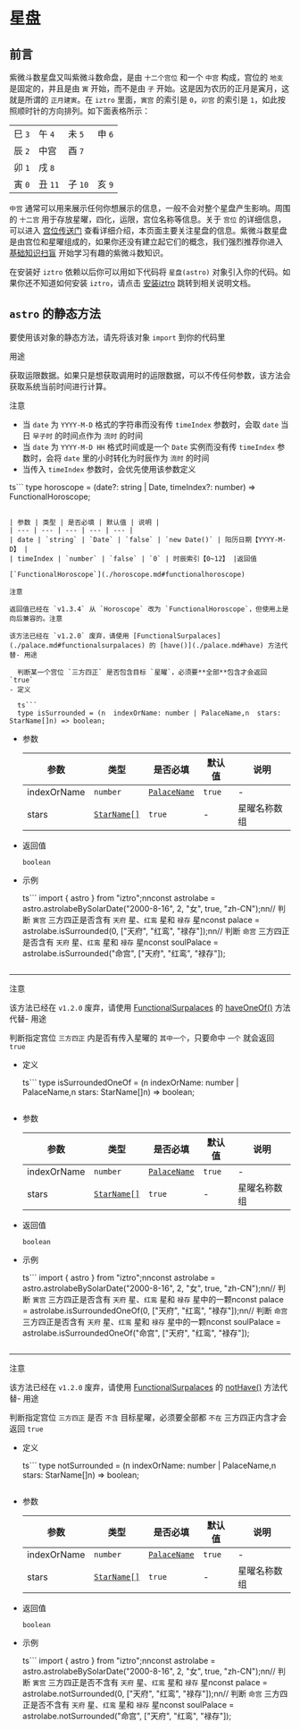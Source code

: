 # 星盘


## 前言

紫微斗数星盘又叫紫微斗数命盘，是由 `十二个宫位` 和一个 `中宫` 构成，宫位的 `地支` 是固定的，并且是由 `寅` 开始，而不是由 `子` 开始。这是因为农历的正月是寅月，这就是所谓的 `正月建寅`。在 `iztro` 里面，`寅宫` 的索引是 `0`，`卯宫` 的索引是 `1`，如此按照顺时针的方向排列。如下面表格所示：

|  |  |  |  |
| --- | --- | --- | --- |
| 巳 `3` | 午 `4` | 未 `5` | 申 `6` |
| 辰 `2` | 中宫 | 酉 `7` |  |
| 卯 `1` | 戌 `8` |  |  |
| 寅 `0` | 丑 `11` | 子 `10` | 亥 `9` |

`中宫` 通常可以用来展示任何你想展示的信息，一般不会对整个星盘产生影响。周围的 `十二宫` 用于存放星曜，四化，运限，宫位名称等信息。关于 `宫位` 的详细信息，可以进入 [宫位传送门](./palace.md) 查看详细介绍，本页面主要关注星盘的信息。紫微斗数星盘是由宫位和星曜组成的，如果你还没有建立起它们的概念，我们强烈推荐你进入 [基础知识扫盲](/learn/basis.md) 开始学习有趣的紫微斗数知识。

在安装好 `iztro` 依赖以后你可以用如下代码将 `星盘(astro)` 对象引入你的代码。如果你还不知道如何安装 `iztro`，请点击 [安装iztro](/quick-start.md#安装) 跳转到相关说明文档。


## `astro` 的静态方法

要使用该对象的静态方法，请先将该对象 `import` 到你的代码里

用途

获取运限数据。如果只是想获取调用时的运限数据，可以不传任何参数，该方法会获取系统当前时间进行计算。

注意

- 当 `date` 为 `YYYY-M-D` 格式的字符串而没有传 `timeIndex` 参数时，会取 `date` 当日 `早子时` 的时间点作为 `流时` 的时间
- 当 `date` 为 `YYYY-M-D HH` 格式时间或是一个 `Date` 实例而没有传 `timeIndex` 参数时，会将 `date` 里的小时转化为时辰作为 `流时` 的时间
- 当传入 `timeIndex` 参数时，会优先使用该参数定义

ts```
type horoscope = (date?: string | Date, timeIndex?: number) => FunctionalHoroscope;
```参数

| 参数 | 类型 | 是否必填 | 默认值 | 说明 |
| --- | --- | --- | --- | --- |
| date | `string` | `Date` | `false` | `new Date()` | 阳历日期【YYYY-M-D】 |
| timeIndex | `number` | `false` | `0` | 时辰索引【0~12】 |返回值

[`FunctionalHoroscope`](./horoscope.md#functionalhoroscope)

注意

返回值已经在 `v1.3.4` 从 `Horoscope` 改为 `FunctionalHoroscope`，但使用上是向后兼容的。注意

该方法已经在 `v1.2.0` 废弃，请使用 [FunctionalSurpalaces](./palace.md#functionalsurpalaces) 的 [have()](./palace.md#have) 方法代替- 用途
  
  判断某一个宫位 `三方四正` 是否包含目标 `星曜`，必须要**全部**包含才会返回 `true`
- 定义
  
  ts```
  type isSurrounded = (n  indexOrName: number | PalaceName,n  stars: StarName[]n) => boolean;
  ```
- 参数
  
  | 参数 | 类型 | 是否必填 | 默认值 | 说明 |
  | --- | --- | --- | --- | --- |
  | indexOrName | `number` | [`PalaceName`](./../type-definition.md#palacename) | `true` | - | 宫位索引或者宫位名称 |
  | stars | [`StarName[]`](./../type-definition.md#starname) | `true` | - | 星曜名称数组 |
- 返回值
  
  `boolean`
- 示例
  
  ts```
  import { astro } from "iztro";nnconst astrolabe = astro.astrolabeBySolarDate("2000-8-16", 2, "女", true, "zh-CN");nn// 判断 `寅宫` 三方四正是否含有 `天府` 星、`红鸾` 星和 `禄存` 星nconst palace = astrolabe.isSurrounded(0, ["天府", "红鸾", "禄存"]);nn// 判断 `命宫` 三方四正是否含有 `天府` 星、`红鸾` 星和 `禄存` 星nconst soulPalace = astrolabe.isSurrounded("命宫", ["天府", "红鸾", "禄存"]);
  ```

---

注意

该方法已经在 `v1.2.0` 废弃，请使用 [FunctionalSurpalaces](./palace.md#functionalsurpalaces) 的 [haveOneOf()](./palace.md#haveoneof) 方法代替- 用途
  
  判断指定宫位 `三方四正` 内是否有传入星曜的 `其中一个`，只要命中 `一个` 就会返回 `true`
- 定义
  
  ts```
  type isSurroundedOneOf = (n  indexOrName: number | PalaceName,n  stars: StarName[]n) => boolean;
  ```
- 参数
  
  | 参数 | 类型 | 是否必填 | 默认值 | 说明 |
  | --- | --- | --- | --- | --- |
  | indexOrName | `number` | [`PalaceName`](./../type-definition.md#palacename) | `true` | - | 宫位索引或者宫位名称 |
  | stars | [`StarName[]`](./../type-definition.md#starname) | `true` | - | 星曜名称数组 |
- 返回值
  
  `boolean`
- 示例
  
  ts```
  import { astro } from "iztro";nnconst astrolabe = astro.astrolabeBySolarDate("2000-8-16", 2, "女", true, "zh-CN");nn// 判断 `寅宫` 三方四正是否含有 `天府` 星、`红鸾` 星和 `禄存` 星中的一颗nconst palace = astrolabe.isSurroundedOneOf(0, ["天府", "红鸾", "禄存"]);nn// 判断 `命宫` 三方四正是否含有 `天府` 星、`红鸾` 星和 `禄存` 星中的一颗nconst soulPalace = astrolabe.isSurroundedOneOf("命宫", ["天府", "红鸾", "禄存"]);
  ```

---

注意

该方法已经在 `v1.2.0` 废弃，请使用 [FunctionalSurpalaces](./palace.md#functionalsurpalaces) 的 [notHave()](./palace.md#nothave-1) 方法代替- 用途
  
  判断指定宫位 `三方四正` 是否 `不含` 目标星曜，必须要全部都 `不在` 三方四正内含才会返回 `true`
- 定义
  
  ts```
  type notSurrounded = (n  indexOrName: number | PalaceName,n  stars: StarName[]n) => boolean;
  ```
- 参数
  
  | 参数 | 类型 | 是否必填 | 默认值 | 说明 |
  | --- | --- | --- | --- | --- |
  | indexOrName | `number` | [`PalaceName`](./../type-definition.md#palacename) | `true` | - | 宫位索引或者宫位名称 |
  | stars | [`StarName[]`](./../type-definition.md#starname) | `true` | - | 星曜名称数组 |
- 返回值
  
  `boolean`
- 示例
  
  ts```
  import { astro } from "iztro";nnconst astrolabe = astro.astrolabeBySolarDate("2000-8-16", 2, "女", true, "zh-CN");nn// 判断 `寅宫` 三方四正是否不含有 `天府` 星、`红鸾` 星和 `禄存` 星nconst palace = astrolabe.notSurrounded(0, ["天府", "红鸾", "禄存"]);nn// 判断 `命宫` 三方四正是否不含有 `天府` 星、`红鸾` 星和 `禄存` 星nconst soulPalace = astrolabe.notSurrounded("命宫", ["天府", "红鸾", "禄存"]);
  ```
